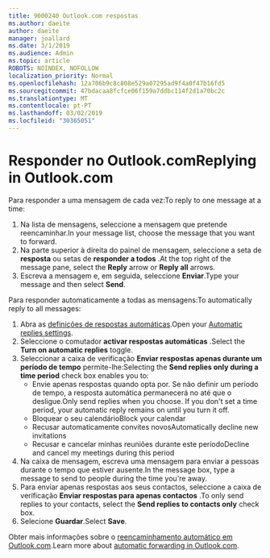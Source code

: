 ```yaml
---
title: 9000240 Outlook.com respostas
ms.author: daeite
author: daeite
manager: joallard
ms.date: 3/1/2019
ms.audience: Admin
ms.topic: article
ROBOTS: NOINDEX, NOFOLLOW
localization_priority: Normal
ms.openlocfilehash: 12a706b9c8c808e529a07295ad9f4a0f47b16fd5
ms.sourcegitcommit: 47bdacaa8fcfce06f159a7ddbc114f2d1a70bc2c
ms.translationtype: MT
ms.contentlocale: pt-PT
ms.lasthandoff: 03/02/2019
ms.locfileid: "30365051"
---
```

# <a name="replying-in-outlookcom"></a><span data-ttu-id="3b332-102">Responder no Outlook.com</span><span class="sxs-lookup"><span data-stu-id="3b332-102">Replying in Outlook.com</span></span>

<span data-ttu-id="3b332-103">Para responder a uma mensagem de cada vez:</span><span class="sxs-lookup"><span data-stu-id="3b332-103">To reply to one message at a time:</span></span>

1. <span data-ttu-id="3b332-104">Na lista de mensagens, seleccione a mensagem que pretende reencaminhar.</span><span class="sxs-lookup"><span data-stu-id="3b332-104">In your message list, choose the message that you want to forward.</span></span>
2. <span data-ttu-id="3b332-105">Na parte superior à direita do painel de mensagem, seleccione a seta de **resposta** ou setas de **responder a todos** .</span><span class="sxs-lookup"><span data-stu-id="3b332-105">At the top right of the message pane, select the **Reply** arrow or **Reply all** arrows.</span></span>
3. <span data-ttu-id="3b332-106">Escreva a mensagem e, em seguida, seleccione **Enviar**.</span><span class="sxs-lookup"><span data-stu-id="3b332-106">Type your message and then select **Send**.</span></span>

<span data-ttu-id="3b332-107">Para responder automaticamente a todas as mensagens:</span><span class="sxs-lookup"><span data-stu-id="3b332-107">To automatically reply to all messages:</span></span>

1. <span data-ttu-id="3b332-108">Abra as [definições de respostas automáticas](https://outlook.live.com/mail/options/mail/automaticReplies/automaticRepliesOption).</span><span class="sxs-lookup"><span data-stu-id="3b332-108">Open your [Automatic replies settings](https://outlook.live.com/mail/options/mail/automaticReplies/automaticRepliesOption).</span></span>
2. <span data-ttu-id="3b332-109">Seleccione o comutador **activar respostas automáticas** .</span><span class="sxs-lookup"><span data-stu-id="3b332-109">Select the **Turn on automatic replies** toggle.</span></span>
3. <span data-ttu-id="3b332-110">Seleccionar a caixa de verificação **Enviar respostas apenas durante um período de tempo** permite-lhe:</span><span class="sxs-lookup"><span data-stu-id="3b332-110">Selecting the **Send replies only during a time period** check box enables you to:</span></span>
    - <span data-ttu-id="3b332-p101">Envie apenas respostas quando opta por. Se não definir um período de tempo, a resposta automática permanecerá no até que o desligue.</span><span class="sxs-lookup"><span data-stu-id="3b332-p101">Only send replies when you choose. If you don't set a time period, your automatic reply remains on until you turn it off.</span></span>
    - <span data-ttu-id="3b332-113">Bloquear o seu calendário</span><span class="sxs-lookup"><span data-stu-id="3b332-113">Block your calendar</span></span>
    - <span data-ttu-id="3b332-114">Recusar automaticamente convites novos</span><span class="sxs-lookup"><span data-stu-id="3b332-114">Automatically decline new invitations</span></span>
    - <span data-ttu-id="3b332-115">Recusar e cancelar minhas reuniões durante este período</span><span class="sxs-lookup"><span data-stu-id="3b332-115">Decline and cancel my meetings during this period</span></span>
4. <span data-ttu-id="3b332-116">Na caixa de mensagem, escreva uma mensagem para enviar a pessoas durante o tempo que estiver ausente.</span><span class="sxs-lookup"><span data-stu-id="3b332-116">In the message box, type a message to send to people during the time you're away.</span></span>
5. <span data-ttu-id="3b332-117">Para enviar apenas respostas aos seus contactos, seleccione a caixa de verificação **Enviar respostas para apenas contactos** .</span><span class="sxs-lookup"><span data-stu-id="3b332-117">To only send replies to your contacts, select the **Send replies to contacts only** check box.</span></span>
6. <span data-ttu-id="3b332-118">Selecione **Guardar**.</span><span class="sxs-lookup"><span data-stu-id="3b332-118">Select **Save**.</span></span>

<span data-ttu-id="3b332-119">Obter mais informações sobre o [reencaminhamento automático em Outlook.com](https://support.office.com/article/14614626-9855-48dc-a986-dec81d07b1a0).</span><span class="sxs-lookup"><span data-stu-id="3b332-119">Learn more about [automatic forwarding in Outlook.com](https://support.office.com/article/14614626-9855-48dc-a986-dec81d07b1a0).</span></span>